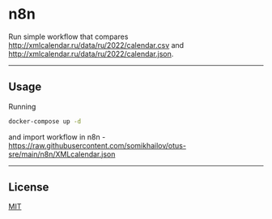 # n8n

Run simple workflow that compares http://xmlcalendar.ru/data/ru/2022/calendar.csv and http://xmlcalendar.ru/data/ru/2022/calendar.json. 

---

## Usage

Running 
```bash
docker-compose up -d
```

and import workflow in n8n  - https://raw.githubusercontent.com/somikhailov/otus-sre/main/n8n/XMLcalendar.json

---

## License
[MIT](https://choosealicense.com/licenses/mit/)